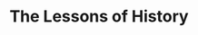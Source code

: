 ---
title: "The Lessons of History"
showDate: false
draft: false
tags: ["classic","poem"]
link: "https://www.amazon.com/Lessons-History-Will-Durant/dp/143914995X/ref=sr_1_1?s=books&ie=UTF8&qid=1536045040&sr=1-1&keywords=the+lessons+of+history"
read: ""
---
